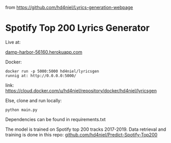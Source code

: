 from https://github.com/hd4niel/Lyrics-generation-webpage

# Spotify Top 200 Lyrics Generator

Live at:

[damp-harbor-56160.herokuapp.com](https://damp-harbor-56160.herokuapp.com/)

Docker:

    docker run -p 5000:5000 hd4niel/lyricsgen
    runnig at: http://0.0.0.0:5000/
link: https://cloud.docker.com/u/hd4niel/repository/docker/hd4niel/lyricsgen

Else, clone and run locally:

    python main.py

Dependencies can be found in requirements.txt

The model is trained on Spotify top 200 tracks 2017-2019. Data retrieval and training is done in this repo: [github.com/hd4niel/Predict-Spotify-Top200](https://github.com/hd4niel/Predict-Spotify-Top200)
